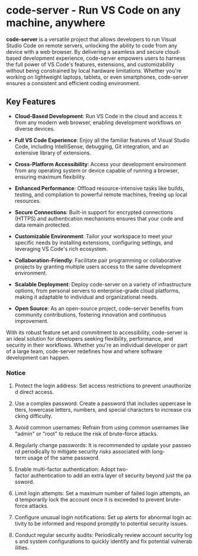 # code-server - Run VS Code on any machine, anywhere

**code-server** is a versatile project that allows developers to run Visual Studio Code on remote servers, unlocking the ability to code from any device with a web browser. By delivering a seamless and secure cloud-based development experience, code-server empowers users to harness the full power of VS Code's features, extensions, and customizability without being constrained by local hardware limitations. Whether you're working on lightweight laptops, tablets, or even smartphones, code-server ensures a consistent and efficient coding environment.

## Key Features

- **Cloud-Based Development**: Run VS Code in the cloud and access it from any modern web browser, enabling development workflows on diverse devices.
  
- **Full VS Code Experience**: Enjoy all the familiar features of Visual Studio Code, including IntelliSense, debugging, Git integration, and an extensive library of extensions.

- **Cross-Platform Accessibility**: Access your development environment from any operating system or device capable of running a browser, ensuring maximum flexibility.

- **Enhanced Performance**: Offload resource-intensive tasks like builds, testing, and compilation to powerful remote machines, freeing up local resources.

- **Secure Connections**: Built-in support for encrypted connections (HTTPS) and authentication mechanisms ensures that your code and data remain protected.

- **Customizable Environment**: Tailor your workspace to meet your specific needs by installing extensions, configuring settings, and leveraging VS Code's rich ecosystem.

- **Collaboration-Friendly**: Facilitate pair programming or collaborative projects by granting multiple users access to the same development environment.

- **Scalable Deployment**: Deploy code-server on a variety of infrastructure options, from personal servers to enterprise-grade cloud platforms, making it adaptable to individual and organizational needs.

- **Open Source**: As an open-source project, code-server benefits from community contributions, fostering innovation and continuous improvement.

With its robust feature set and commitment to accessibility, code-server is an ideal solution for developers seeking flexibility, performance, and security in their workflows. Whether you're an individual developer or part of a large team, code-server redefines how and where software development can happen.

### Notice

1.  Protect the login address: Set access restrictions to prevent unauthorized direct access.
    
2.  Use a complex password: Create a password that includes uppercase letters, lowercase letters, numbers, and special characters to increase cracking difficulty.
    
3.  Avoid common usernames: Refrain from using common usernames like "admin" or "root" to reduce the risk of brute-force attacks.
    
4.  Regularly change passwords: It is recommended to update your password periodically to mitigate security risks associated with long-term usage of the same password.
    
5.  Enable multi-factor authentication: Adopt two-factor authentication to add an extra layer of security beyond just the password.
    
6.  Limit login attempts: Set a maximum number of failed login attempts, and temporarily lock the account once it is exceeded to prevent brute-force attacks.
    
7.  Configure unusual login notifications: Set up alerts for abnormal login activity to be informed and respond promptly to potential security issues.
    
8.  Conduct regular security audits: Periodically review account security logs and system configurations to quickly identify and fix potential vulnerabilities.
        